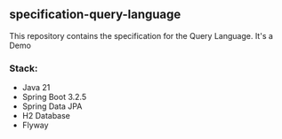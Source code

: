 ## specification-query-language

This repository contains the specification for the Query Language. It's a Demo

### Stack:

- Java 21
- Spring Boot 3.2.5
- Spring Data JPA
- H2 Database
- Flyway